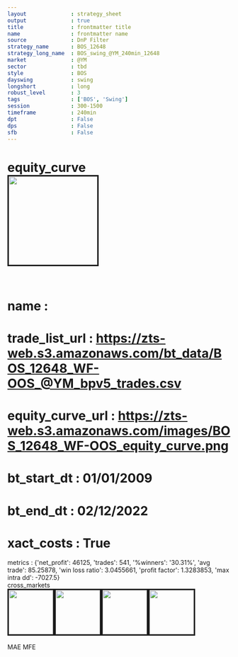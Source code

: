 ```yaml
---
layout              : strategy_sheet
output              : true
title               : frontmatter title
name                : frontmatter name
source              : DnP Filter
strategy_name       : BOS_12648
strategy_long_name  : BOS_swing_@YM_240min_12648
market              : @YM
sector              : tbd
style               : BOS
dayswing            : swing
longshort           : long
robust_level        : 3
tags                : ['BOS', 'Swing']
session             : 300-1500
timeframe           : 240min
dpt                 : False
dps                 : False
sfb                 : False
---
```

equity_curve<br>
<img src='https://zts-web.s3.amazonaws.com/images/BOS_12648_WF-OOS_equity_curve.png' alt='' border=3 height=200><br><br>
================
name                : <br>
================
trade_list_url      : https://zts-web.s3.amazonaws.com/bt_data/BOS_12648_WF-OOS_@YM_bpv5_trades.csv<br>
================
equity_curve_url    : https://zts-web.s3.amazonaws.com/images/BOS_12648_WF-OOS_equity_curve.png<br>
================
bt_start_dt         : 01/01/2009<br>
================
bt_end_dt           : 02/12/2022<br>
================
xact_costs          : True<br>
================
metrics             : {'net_profit': 46125, 'trades': 541, '%winners': '30.31%', 'avg trade': 85.25878, 'win loss ratio': 3.0455661, 'profit factor': 1.3283853, 'max intra dd': -7027.5}<br>
cross_markets<br>
<img src='https://zts-web.s3.amazonaws.com/images/BOS_12648_GrpStress_@ES_equity_curve.png' alt='' border=3 height=100><img src='https://zts-web.s3.amazonaws.com/images/BOS_12648_GrpStress_@NQ_equity_curve.png' alt='' border=3 height=100><img src='https://zts-web.s3.amazonaws.com/images/BOS_12648_GrpStress_@RTY_equity_curve.png' alt='' border=3 height=100><img src='https://zts-web.s3.amazonaws.com/images/BOS_12648_GrpStress_@EMD_equity_curve.png' alt='' border=3 height=100><br><br>
MAE
MFE
